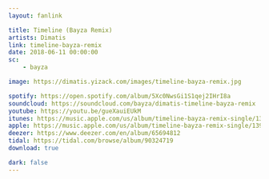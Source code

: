 ```yaml
---
layout: fanlink

title: Timeline (Bayza Remix)
artists: Dimatis
link: timeline-bayza-remix
date: 2018-06-11 00:00:00
sc:
    - bayza

image: https://dimatis.yizack.com/images/timeline-bayza-remix.jpg

spotify: https://open.spotify.com/album/5Xc0NwsGi1S1qej2IHrI8a
soundcloud: https://soundcloud.com/bayza/dimatis-timeline-bayza-remix
youtube: https://youtu.be/gueXauiEUkM
itunes: https://music.apple.com/us/album/timeline-bayza-remix-single/1397416546?app=itunes
apple: https://music.apple.com/us/album/timeline-bayza-remix-single/1397416546?app=music
deezer: https://www.deezer.com/en/album/65694812
tidal: https://tidal.com/browse/album/90324719
download: true

dark: false
---
```

